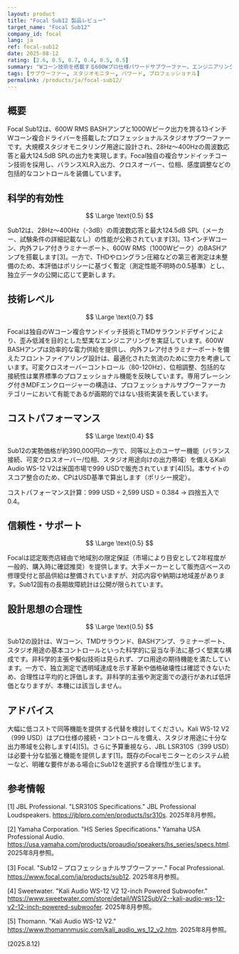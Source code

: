 ```yaml
---
layout: product
title: "Focal Sub12 製品レビュー"
target_name: "Focal Sub12"
company_id: focal
lang: ja
ref: focal-sub12
date: 2025-08-12
rating: [2.6, 0.5, 0.7, 0.4, 0.5, 0.5]
summary: "Wコーン技術を搭載する600Wプロ仕様パワードサブウーファー。エンジニアリングは堅実だが、価格対性能は実績ある代替機に比べ不利"
tags: [サブウーファー, スタジオモニター, パワード, プロフェッショナル]
permalink: /products/ja/focal-sub12/
---
```


## 概要

Focal Sub12は、600W RMS BASHアンプと1000Wピーク出力を誇る13インチWコーン複合ドライバーを搭載したプロフェッショナルスタジオサブウーファーです。大規模スタジオモニタリング用途に設計され、28Hz～400Hzの周波数応答と最大124.5dB SPLの出力を実現します。Focal独自の複合サンドイッチコーン技術を採用し、バランスXLR入出力、クロスオーバー、位相、感度調整などの包括的なコントロールを装備しています。

## 科学的有効性

$$ \Large \text{0.5} $$

Sub12は、28Hz〜400Hz（-3dB）の周波数応答と最大124.5dB SPL（メーカー、試験条件の詳細記載なし）の性能が公称されています[3]。13インチWコーン、内外フレア付きラミナーポート、600W RMS（1000Wピーク）のBASHアンプを搭載します[3]。一方で、THDやロングラン圧縮などの第三者測定は未整備のため、本評価はポリシーに基づく暫定（測定性能不明時の0.5基準）とし、独立データの公開に応じて更新します。

## 技術レベル

$$ \Large \text{0.7} $$

Focalは独自のWコーン複合サンドイッチ技術とTMDサラウンドデザインにより、歪み低減を目的とした堅実なエンジニアリングを実証しています。600W BASHアンプは効率的な電力供給を提供し、内外フレア付きラミナーポートを備えたフロントファイアリング設計は、最適化された気流のために空力を考慮しています。可変クロスオーバーコントロール（80-120Hz）、位相調整、包括的な接続性は業界標準のプロフェッショナル機能を反映しています。専用ブレーシング付きMDFエンクロージャーの構造は、プロフェッショナルサブウーファーカテゴリーにおいて有能であるが画期的ではない技術実装を表しています。

## コストパフォーマンス

$$ \Large \text{0.4} $$

Sub12の実勢価格が約390,000円の一方で、同等以上のユーザー機能（バランス接続、可変クロスオーバー/位相、スタジオ用途向けの出力帯域）を備えるKali Audio WS-12 V2は米国市場で999 USDで販売されています[4][5]。本サイトのスコア整合のため、CPはUSD基準で算出します（ポリシー規定）。

コストパフォーマンス計算：999 USD ÷ 2,599 USD = 0.384 → 四捨五入で0.4。

## 信頼性・サポート

$$ \Large \text{0.5} $$

Focalは認定販売店経由で地域別の限定保証（市場により目安として2年程度が一般的、購入時に確認推奨）を提供します。大手メーカーとして販売店ベースの修理受付と部品供給は整備されていますが、対応内容や納期は地域差があります。Sub12固有の長期故障統計は公開が限られています。

## 設計思想の合理性

$$ \Large \text{0.5} $$

Sub12の設計は、Wコーン、TMDサラウンド、BASHアンプ、ラミナーポート、スタジオ用途の基本コントロールといった科学的に妥当な手法に基づく堅実な構成です。非科学的主張や擬似技術は見られず、プロ用途の期待機能を満たしています。一方で、独立測定で透明域達成を示す革新や価格破壊性は確認できないため、合理性は平均的と評価します。非科学的主張や測定面での退行があれば低評価となりますが、本機には該当しません。

## アドバイス

大幅に低コストで同等機能を提供する代替を検討してください。Kali WS-12 V2（999 USD）はプロ仕様の接続・コントロールを備え、スタジオ用途に十分な出力帯域を公称します[4][5]。さらに予算重視なら、JBL LSR310S（399 USD）は必要十分な拡張と機能を提供します[1]。既存のFocalモニターとのシステム統一など、明確な要件がある場合にSub12を選択する合理性が生じます。

## 参考情報

[1] JBL Professional. "LSR310S Specifications." JBL Professional Loudspeakers. https://jblpro.com/en/products/lsr310s. 2025年8月参照。

[2] Yamaha Corporation. "HS Series Specifications." Yamaha USA Professional Audio. https://usa.yamaha.com/products/proaudio/speakers/hs_series/specs.html. 2025年8月参照。

[3] Focal. "Sub12 – プロフェッショナルサブウーファー." Focal Professional. https://www.focal.com/ja/products/sub12. 2025年8月参照。

[4] Sweetwater. "Kali Audio WS-12 V2 12-inch Powered Subwoofer." https://www.sweetwater.com/store/detail/WS12SubV2--kali-audio-ws-12-v2-12-inch-powered-subwoofer. 2025年8月参照。

[5] Thomann. "Kali Audio WS-12 V2." https://www.thomannmusic.com/kali_audio_ws_12_v2.htm. 2025年8月参照。

(2025.8.12)